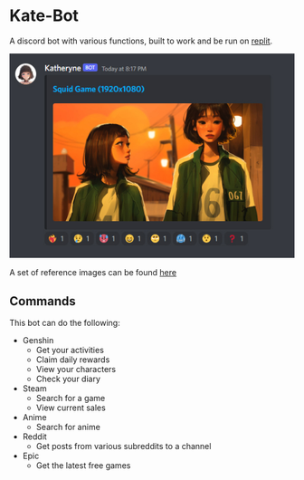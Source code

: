 # Kate-Bot
A discord bot with various functions, built to work and be run on [replit](https://replit.com/@ManolisLykos/Kate-Bot).

![preview bot image](https://github.com/Lykos-Manolis/Kate-Bot/blob/main/Kate-Bot/assets/pics/reddit-post.jpg)

A set of reference images can be found [here](https://github.com/Lykos-Manolis/Kate-Bot/tree/main/Kate-Bot/assets/pics)

## Commands
This bot can do the following:

- Genshin
  - Get your activities
  - Claim daily rewards
  - View your characters
  - Check your diary
- Steam
  - Search for a game
  - View current sales
- Anime
  - Search for anime
- Reddit
  - Get posts from various subreddits to a channel
- Epic
  - Get the latest free games
